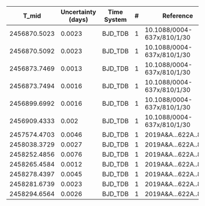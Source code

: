 |T_mid|Uncertainty (days)           |Time System|#                                            |Reference                           |
|-----|-----------------------------|-----------|---------------------------------------------|------------------------------------|
|2456870.5023|0.0023                       |BJD_TDB    |1                                            |10.1088/0004-637x/810/1/30          |
|2456870.5092|0.0023                       |BJD_TDB    |1                                            |10.1088/0004-637x/810/1/30          |
|2456873.7469|0.0013                       |BJD_TDB    |1                                            |10.1088/0004-637x/810/1/30          |
|2456873.7494|0.0016                       |BJD_TDB    |1                                            |10.1088/0004-637x/810/1/30          |
|2456899.6992|0.0016                       |BJD_TDB    |1                                            |10.1088/0004-637x/810/1/30          |
|2456909.4333|0.002                        |BJD_TDB    |1                                            |10.1088/0004-637x/810/1/30          |
|2457574.4703|0.0046                       |BJD_TDB    |1                                            |2019A&A...622A..81M                 |
|2458038.3729|0.0027                       |BJD_TDB    |1                                            |2019A&A...622A..81M                 |
|2458252.4856|0.0076                       |BJD_TDB    |1                                            |2019A&A...622A..81M                 |
|2458265.4584|0.0012                       |BJD_TDB    |1                                            |2019A&A...622A..81M                 |
|2458278.4397|0.0045                       |BJD_TDB    |1                                            |2019A&A...622A..81M                 |
|2458281.6739|0.0023                       |BJD_TDB    |1                                            |2019A&A...622A..81M                 |
|2458294.6564|0.0026                       |BJD_TDB    |1                                            |2019A&A...622A..81M                 |
